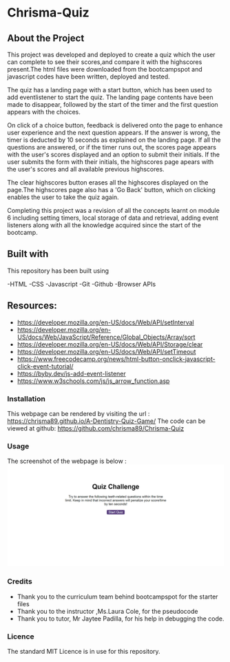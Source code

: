 # Chrisma-Quiz

## About the Project

This project was developed and deployed to create a quiz which the user can complete to see their scores,and compare it with the highscores present.The html files were downloaded from the bootcampspot and javascript codes have been written, deployed and tested. 

The quiz has a landing page with a start button, which has been used to add eventlistener to start the quiz. The landing page contents have been made to disappear, followed by the start of the timer and the first question appears with the choices.

On click of a choice button, feedback is delivered onto the page to enhance user experience and the next question appears. If the answer is wrong, the timer is deducted by 10 seconds as explained on the landing page. If all the questions are answered, or if the timer runs out, the scores page appears with the user's scores displayed and an option to submit their initials. If the user submits the form with their initials, the highscores page apears with the user's scores and all available previous highscores.

The clear highscores button erases all the highscores displayed on the page.The highscores page also has a 'Go Back' button, which on clicking enables the user to take the quiz again.

Completing this project was a revision of all the concepts learnt on module 6 including setting timers, local storage of data and retrieval, adding event listeners along with all the knowledge acquired since the start of the bootcamp.

## Built with

This repository has been built using 

-HTML
-CSS 
-Javascript
-Git 
-Github 
-Browser APIs 

## Resources:
- https://developer.mozilla.org/en-US/docs/Web/API/setInterval
- https://developer.mozilla.org/en-US/docs/Web/JavaScript/Reference/Global_Objects/Array/sort
- https://developer.mozilla.org/en-US/docs/Web/API/Storage/clear
- https://developer.mozilla.org/en-US/docs/Web/API/setTimeout
- https://www.freecodecamp.org/news/html-button-onclick-javascript-click-event-tutorial/
- https://byby.dev/js-add-event-listener
- https://www.w3schools.com/js/js_arrow_function.asp



### Installation

This webpage can be rendered by visiting the url : https://chrisma89.github.io/A-Dentistry-Quiz-Game/
The code can be viewed at github: https://github.com/chrisma89/Chrisma-Quiz

### Usage


The screenshot of the webpage is below : ![webpagescreenshot](./images/Webpage%20screenshot.png)

### Credits
- Thank you to the curriculum team behind bootcampspot for the starter files
- Thank you to the instructor ,Ms.Laura Cole, for the pseudocode
- Thank you to tutor, Mr Jaytee Padilla, for his help in debugging the code.




### Licence
The standard MIT Licence is in use for this repository.

